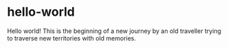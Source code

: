 # hello-world
Hello world!
This is the beginning of a new journey by an old traveller trying to traverse new territories with old memories.
